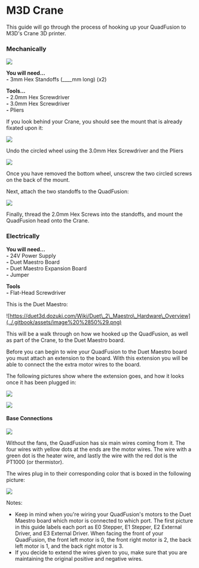 # M3D Crane

This guide will go through the process of hooking up your QuadFusion to M3D's Crane 3D printer.  


### Mechanically

![](../.gitbook/assets/image%20%2870%29.png)

**You will need...**  
**-** 3mm Hex Standoffs \(\_\_\_\_mm long\) \(x2\)

**Tools...**  
**-** 2.0mm Hex Screwdriver  
**-** 3.0mm Hex Screwdriver  
**-** Pliers

If you look behind your Crane, you should see the mount that is already fixated upon it:

![](../.gitbook/assets/image%20%2835%29.png)

Undo the circled wheel using the 3.0mm Hex Screwdriver and the Pliers

![](../.gitbook/assets/image%20%286%29.png)

Once you have removed the bottom wheel, unscrew the two circled screws on the back of the mount. 

Next, attach the two standoffs to the QuadFusion:

![](../.gitbook/assets/image%20%2810%29.png)

Finally, thread the 2.0mm Hex Screws into the standoffs, and mount the QuadFusion head onto the Crane.

### Electrically

**You will need...  
-** 24V Power Supply  
**-** Duet Maestro Board  
**-** Duet Maestro Expansion Board  
**-** Jumper

**Tools  
-** Flat-Head Screwdriver



This is the Duet Maestro:

![https://duet3d.dozuki.com/Wiki/Duet\_2\_Maestro\_Hardware\_Overview](../.gitbook/assets/image%20%2850%29.png)

This will be a walk through on how we hooked up the QuadFusion, as well as part of the Crane, to the Duet Maestro board.

Before you can begin to wire your QuadFusion to the Duet Maestro board you must attach an extension to the board. With this extension you will be able to connect the the extra motor wires to the board.

The following pictures show where the extension goes, and how it looks once it has been plugged in: 

![](../.gitbook/assets/image%20%2875%29.png)

![](../.gitbook/assets/image%20%282%29.png)

#### Base Connections

![](../.gitbook/assets/image%20%287%29.png)

Without the fans, the QuadFusion has six main wires coming from it. The four wires with yellow dots at the ends are the motor wires. The wire with a green dot is the heater wire, and lastly the wire with the red dot is the PT1000 \(or thermistor\). 

The wires plug in to their corresponding color that is boxed in the following picture:

![](../.gitbook/assets/image%20%2856%29.png)

Notes:

* Keep in mind when you're wiring your QuadFusion's motors to the Duet Maestro board which motor is connected to which port. The first picture in this guide labels each port as E0 Stepper, E1 Stepper, E2 External Driver, and E3 External Driver. When facing the front of your QuadFusion, the front left motor is 0, the front right motor is 2, the back left motor is 1, and the back right motor is 3. 
* If you decide to extend the wires given to you, make sure that you are maintaining the original positive and negative wires. 


